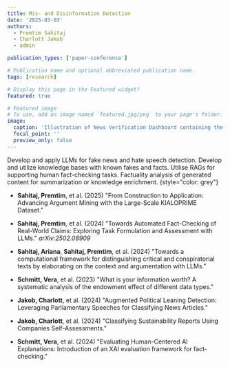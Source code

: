 ```yaml
---
title: Mis- and Disinformation Detection
date: '2025-03-03'
authors:
  - Premtim Sahitaj
  - Charlott Jakob
  - admin

publication_types: ['paper-conference']

# Publication name and optional abbreviated publication name.
tags: [research]

# Display this page in the Featured widget?
featured: true

# Featured image
# To use, add an image named `featured.jpg/png` to your page's folder.
image:
  caption: 'Illustration of News Verification Dashboard containing the explanation'
  focal_point: ''
  preview_only: false
---
```


Develop and apply LLMs for fake news and hate speech detection.
Develop and utilize knowledge bases with known fakes and facts.
Utilise RAGs for supporting human fact-checking tasks.
Factuality analysis of generated content for summarization or knowledge enrichment.
{style="color: grey"}
<!--keep-->
<!--three-->
<!--blank lines-->
- **Sahitaj, Premtim**, et al. (2025) "From Construction to Application: Advancing Argument Mining with the Large-Scale KIALOPRIME Dataset."

- **Sahitaj, Premtim**, et al. (2024) "Towards Automated Fact-Checking of Real-World Claims: Exploring Task Formulation and Assessment with LLMs." *arXiv:2502.08909*

- **Sahitaj, Ariana**, **Sahitaj, Premtim**, et al. (2024) "Towards a computational framework for distinguishing critical and conspiratorial texts by elaborating on the context and argumentation with LLMs."

- **Schmitt, Vera**, et al. (2023) "What is your information worth? A systematic analysis of the endowment effect of different data types."

- **Jakob, Charlott**, et al. (2024) "Augmented Political Leaning Detection: Leveraging Parliamentary Speeches for Classifying News Articles."

- **Jakob, Charlott**, et al. (2024) "Classifying Sustainability Reports Using Companies Self-Assessments."

- **Schmitt, Vera**, et al. (2024) "Evaluating Human-Centered AI Explanations: Introduction of an XAI evaluation framework for fact-checking."